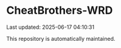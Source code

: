 # CheatBrothers-WRD

Last updated: 2025-06-17 04:10:31

This repository is automatically maintained.
